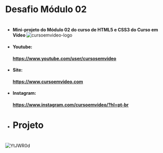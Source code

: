# Desafio Módulo 02 <h1 align='center' >
* <b> Mini-projeto do Módulo 02 do curso de HTML5 e CSS3 do Curso em Vídeo </b>
  ![cursoemvideo-logo](https://user-images.githubusercontent.com/62958588/129761363-8a2bc45b-bfce-40f9-8bf5-a04bcf3c7d23.png)
 * #### Youtube: <h4> https://www.youtube.com/user/cursosemvideo
 * #### Site: <h4> https://www.cursoemvideo.com
 * #### Instagram: <h4> https://www.instagram.com/cursoemvideo/?hl=pt-br
  
* # Projeto <h1>
![YtJWR0d](https://user-images.githubusercontent.com/62958588/129760831-1ff45d09-c8b2-4d1a-8b0b-89a2d6b0cea5.png)
